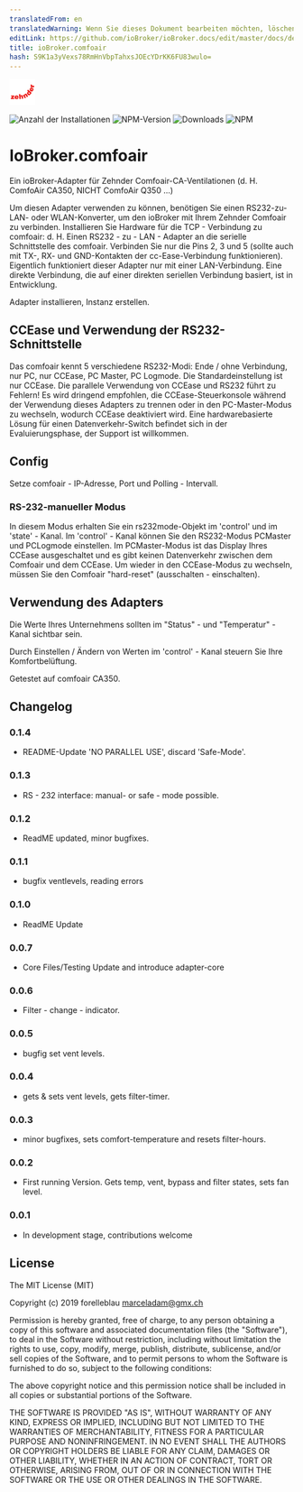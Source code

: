 ```yaml
---
translatedFrom: en
translatedWarning: Wenn Sie dieses Dokument bearbeiten möchten, löschen Sie bitte das Feld "translationsFrom". Andernfalls wird dieses Dokument automatisch erneut übersetzt
editLink: https://github.com/ioBroker/ioBroker.docs/edit/master/docs/de/adapterref/iobroker.comfoair/README.md
title: ioBroker.comfoair
hash: S9K1a3yVexs78RmHnVbpTahxsJOEcYDrKK6FU83wulo=
---
```

![Logo](../../../en/adapterref/iobroker.comfoair/admin/comfoair.png)

![Anzahl der Installationen](http://iobroker.live/badges/comfoair-stable.svg)
![NPM-Version](http://img.shields.io/npm/v/iobroker.comfoair.svg)
![Downloads](https://img.shields.io/npm/dm/iobroker.comfoair.svg)
![NPM](https://nodei.co/npm/iobroker.comfoair.png?downloads=true)

# IoBroker.comfoair
Ein ioBroker-Adapter für Zehnder Comfoair-CA-Ventilationen (d. H. ComfoAir CA350, NICHT ComfoAir Q350 ...)

Um diesen Adapter verwenden zu können, benötigen Sie einen RS232-zu-LAN- oder WLAN-Konverter, um den ioBroker mit Ihrem Zehnder Comfoair zu verbinden.
Installieren Sie Hardware für die TCP - Verbindung zu comfoair: d. H. Einen RS232 - zu - LAN - Adapter an die serielle Schnittstelle des comfoair. Verbinden Sie nur die Pins 2, 3 und 5 (sollte auch mit TX-, RX- und GND-Kontakten der cc-Ease-Verbindung funktionieren).
Eigentlich funktioniert dieser Adapter nur mit einer LAN-Verbindung. Eine direkte Verbindung, die auf einer direkten seriellen Verbindung basiert, ist in Entwicklung.

Adapter installieren, Instanz erstellen.

## CCEase und Verwendung der RS232-Schnittstelle
Das comfoair kennt 5 verschiedene RS232-Modi: Ende / ohne Verbindung, nur PC, nur CCEase, PC Master, PC Logmode. Die Standardeinstellung ist nur CCEase.
Die parallele Verwendung von CCEase und RS232 führt zu Fehlern! Es wird dringend empfohlen, die CCEase-Steuerkonsole während der Verwendung dieses Adapters zu trennen oder in den PC-Master-Modus zu wechseln, wodurch CCEase deaktiviert wird.
Eine hardwarebasierte Lösung für einen Datenverkehr-Switch befindet sich in der Evaluierungsphase, der Support ist willkommen.

## Config
Setze comfoair - IP-Adresse, Port und Polling - Intervall.

### RS-232-manueller Modus
In diesem Modus erhalten Sie ein rs232mode-Objekt im 'control' und im 'state' - Kanal. Im 'control' - Kanal können Sie den RS232-Modus PCMaster und PCLogmode einstellen. Im PCMaster-Modus ist das Display Ihres CCEase ausgeschaltet und es gibt keinen Datenverkehr zwischen dem Comfoair und dem CCEase.
Um wieder in den CCEase-Modus zu wechseln, müssen Sie den Comfoair "hard-reset" (ausschalten - einschalten).

## Verwendung des Adapters
Die Werte Ihres Unternehmens sollten im "Status" - und "Temperatur" -Kanal sichtbar sein.

Durch Einstellen / Ändern von Werten im 'control' - Kanal steuern Sie Ihre Komfortbelüftung.

Getestet auf comfoair CA350.

## Changelog

### 0.1.4

-   README-Update 'NO PARALLEL USE', discard 'Safe-Mode'.

### 0.1.3

-   RS - 232 interface: manual- or safe - mode possible.

### 0.1.2

-   ReadME updated, minor bugfixes.

### 0.1.1

-   bugfix ventlevels, reading errors

### 0.1.0

-   ReadME Update

### 0.0.7

-   Core Files/Testing Update and introduce adapter-core

### 0.0.6

-   Filter - change - indicator.

### 0.0.5

-   bugfig set vent levels.

### 0.0.4

-   gets & sets vent levels, gets filter-timer.

### 0.0.3

-   minor bugfixes, sets comfort-temperature and resets filter-hours.

### 0.0.2

-   First running Version. Gets temp, vent, bypass and filter states, sets fan level.

### 0.0.1

-   In development stage, contributions welcome

## License

The MIT License (MIT)

Copyright (c) 2019 forelleblau marceladam@gmx.ch

Permission is hereby granted, free of charge, to any person obtaining a copy
of this software and associated documentation files (the "Software"), to deal
in the Software without restriction, including without limitation the rights
to use, copy, modify, merge, publish, distribute, sublicense, and/or sell
copies of the Software, and to permit persons to whom the Software is
furnished to do so, subject to the following conditions:

The above copyright notice and this permission notice shall be included in
all copies or substantial portions of the Software.

THE SOFTWARE IS PROVIDED "AS IS", WITHOUT WARRANTY OF ANY KIND, EXPRESS OR
IMPLIED, INCLUDING BUT NOT LIMITED TO THE WARRANTIES OF MERCHANTABILITY,
FITNESS FOR A PARTICULAR PURPOSE AND NONINFRINGEMENT. IN NO EVENT SHALL THE
AUTHORS OR COPYRIGHT HOLDERS BE LIABLE FOR ANY CLAIM, DAMAGES OR OTHER
LIABILITY, WHETHER IN AN ACTION OF CONTRACT, TORT OR OTHERWISE, ARISING FROM,
OUT OF OR IN CONNECTION WITH THE SOFTWARE OR THE USE OR OTHER DEALINGS IN
THE SOFTWARE.